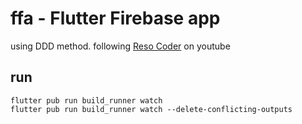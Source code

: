 # ffa - Flutter Firebase app

using DDD method.
following [Reso Coder](https://www.youtube.com/playlist?list=PLB6lc7nQ1n4iS5p-IezFFgqP6YvAJy84U) on youtube

## run

```
flutter pub run build_runner watch
flutter pub run build_runner watch --delete-conflicting-outputs
```
